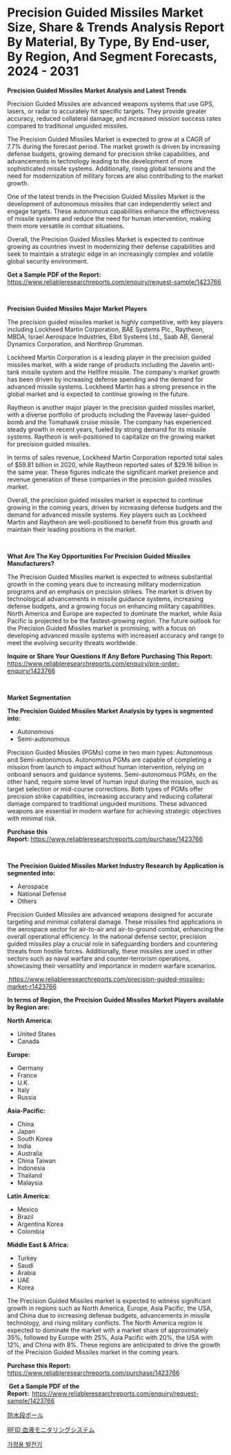 <p><h1>Precision Guided Missiles Market Size, Share & Trends Analysis Report By Material, By Type, By End-user, By Region, And Segment Forecasts, 2024 - 2031</h1></p><p><strong>Precision Guided Missiles Market Analysis and Latest Trends</strong></p>
<p><p>Precision Guided Missiles are advanced weapons systems that use GPS, lasers, or radar to accurately hit specific targets. They provide greater accuracy, reduced collateral damage, and increased mission success rates compared to traditional unguided missiles.</p><p>The Precision Guided Missiles Market is expected to grow at a CAGR of 7.7% during the forecast period. The market growth is driven by increasing defense budgets, growing demand for precision strike capabilities, and advancements in technology leading to the development of more sophisticated missile systems. Additionally, rising global tensions and the need for modernization of military forces are also contributing to the market growth.</p><p>One of the latest trends in the Precision Guided Missiles Market is the development of autonomous missiles that can independently select and engage targets. These autonomous capabilities enhance the effectiveness of missile systems and reduce the need for human intervention, making them more versatile in combat situations.</p><p>Overall, the Precision Guided Missiles Market is expected to continue growing as countries invest in modernizing their defense capabilities and seek to maintain a strategic edge in an increasingly complex and volatile global security environment.</p></p>
<p><strong>Get a Sample PDF of the Report:&nbsp;</strong> <a href="https://www.reliableresearchreports.com/enquiry/request-sample/1423766">https://www.reliableresearchreports.com/enquiry/request-sample/1423766</a></p>
<p>&nbsp;</p>
<p><strong>Precision Guided Missiles Major Market Players</strong></p>
<p><p>The precision guided missiles market is highly competitive, with key players including Lockheed Martin Corporation, BAE Systems Plc., Raytheon, MBDA, Israel Aerospace Industries, Elbit Systems Ltd., Saab AB, General Dynamics Corporation, and Northrop Grumman.</p><p>Lockheed Martin Corporation is a leading player in the precision guided missiles market, with a wide range of products including the Javelin anti-tank missile system and the Hellfire missile. The company's market growth has been driven by increasing defense spending and the demand for advanced missile systems. Lockheed Martin has a strong presence in the global market and is expected to continue growing in the future.</p><p>Raytheon is another major player in the precision guided missiles market, with a diverse portfolio of products including the Paveway laser-guided bomb and the Tomahawk cruise missile. The company has experienced steady growth in recent years, fueled by strong demand for its missile systems. Raytheon is well-positioned to capitalize on the growing market for precision guided missiles.</p><p>In terms of sales revenue, Lockheed Martin Corporation reported total sales of $59.81 billion in 2020, while Raytheon reported sales of $29.16 billion in the same year. These figures indicate the significant market presence and revenue generation of these companies in the precision guided missiles market.</p><p>Overall, the precision guided missiles market is expected to continue growing in the coming years, driven by increasing defense budgets and the demand for advanced missile systems. Key players such as Lockheed Martin and Raytheon are well-positioned to benefit from this growth and maintain their leading positions in the market.</p></p>
<p>&nbsp;</p>
<p><strong>What Are The Key Opportunities For Precision Guided Missiles Manufacturers?</strong></p>
<p><p>The Precision Guided Missiles market is expected to witness substantial growth in the coming years due to increasing military modernization programs and an emphasis on precision strikes. The market is driven by technological advancements in missile guidance systems, increasing defense budgets, and a growing focus on enhancing military capabilities. North America and Europe are expected to dominate the market, while Asia Pacific is projected to be the fastest-growing region. The future outlook for the Precision Guided Missiles market is promising, with a focus on developing advanced missile systems with increased accuracy and range to meet the evolving security threats worldwide.</p></p>
<p><strong>Inquire or Share Your Questions If Any Before Purchasing This Report:</strong> <a href="https://www.reliableresearchreports.com/enquiry/pre-order-enquiry/1423766">https://www.reliableresearchreports.com/enquiry/pre-order-enquiry/1423766</a></p>
<p>&nbsp;</p>
<p><strong>Market Segmentation</strong></p>
<p><strong>The Precision Guided Missiles Market Analysis by types is segmented into:</strong></p>
<p><ul><li>Autonomous</li><li>Semi-autonomous</li></ul></p>
<p><p>Precision Guided Missiles (PGMs) come in two main types: Autonomous and Semi-autonomous. Autonomous PGMs are capable of completing a mission from launch to impact without human intervention, relying on onboard sensors and guidance systems. Semi-autonomous PGMs, on the other hand, require some level of human input during the mission, such as target selection or mid-course corrections. Both types of PGMs offer precision strike capabilities, increasing accuracy and reducing collateral damage compared to traditional unguided munitions. These advanced weapons are essential in modern warfare for achieving strategic objectives with minimal risk.</p></p>
<p><strong>Purchase this Report:&nbsp;</strong><a href="https://www.reliableresearchreports.com/purchase/1423766">https://www.reliableresearchreports.com/purchase/1423766</a></p>
<p>&nbsp;</p>
<p><strong>The Precision Guided Missiles Market Industry Research by Application is segmented into:</strong></p>
<p><ul><li>Aerospace</li><li>National Defense</li><li>Others</li></ul></p>
<p><p>Precision Guided Missiles are advanced weapons designed for accurate targeting and minimal collateral damage. These missiles find applications in the aerospace sector for air-to-air and air-to-ground combat, enhancing the overall operational efficiency. In the national defense sector, precision guided missiles play a crucial role in safeguarding borders and countering threats from hostile forces. Additionally, these missiles are used in other sectors such as naval warfare and counter-terrorism operations, showcasing their versatility and importance in modern warfare scenarios.</p></p>
<p><a href="https://www.reliableresearchreports.com/precision-guided-missiles-market-r1423766">&nbsp;https://www.reliableresearchreports.com/precision-guided-missiles-market-r1423766</a></p>
<p><strong>In terms of Region, the Precision Guided Missiles Market Players available by Region are:</strong></p>
<p>
    <p> <strong> North America: </strong>
        <ul>
            <li>United States</li>
            <li>Canada</li>
        </ul>
        </p> 
    <p> <strong> Europe: </strong>
        <ul>
            <li>Germany</li>
            <li>France</li>
            <li>U.K.</li>
            <li>Italy</li>
            <li>Russia</li>
        </ul>
        </p> 
    <p> <strong> Asia-Pacific: </strong>
        <ul>
            <li>China</li>
            <li>Japan</li>
            <li>South Korea</li>
            <li>India</li>
            <li>Australia</li>
            <li>China Taiwan</li>
            <li>Indonesia</li>
            <li>Thailand</li>
            <li>Malaysia</li>
        </ul>
        </p> 
    <p> <strong> Latin America: </strong>
        <ul>
            <li>Mexico</li>
            <li>Brazil</li>
            <li>Argentina Korea</li>
            <li>Colombia</li>
        </ul>
        </p> 
    <p> <strong> Middle East & Africa: </strong>
        <ul>
            <li>Turkey</li>
            <li>Saudi</li>
            <li>Arabia</li>
            <li>UAE</li>
            <li>Korea</li>
        </ul>
    </p>
    </p>
<p><p>The Precision Guided Missiles market is expected to witness significant growth in regions such as North America, Europe, Asia Pacific, the USA, and China due to increasing defense budgets, advancements in missile technology, and rising military conflicts. The North America region is expected to dominate the market with a market share of approximately 35%, followed by Europe with 25%, Asia Pacific with 20%, the USA with 12%, and China with 8%. These regions are anticipated to drive the growth of the Precision Guided Missiles market in the coming years.</p></p>
<p><strong>Purchase this Report: </strong><a href="https://www.reliableresearchreports.com/purchase/1423766">https://www.reliableresearchreports.com/purchase/1423766</a></p>
<p>&nbsp;<strong>Get a Sample PDF of the Report:&nbsp;&nbsp;</strong><a href="https://www.reliableresearchreports.com/enquiry/request-sample/1423766">https://www.reliableresearchreports.com/enquiry/request-sample/1423766</a></p>
<p><strong></strong></p>
<p><p><a href="https://medium.com/@tomienow6767d/%E9%98%B2%E6%B0%B4%E3%83%80%E3%83%B3%E3%83%9C%E3%83%BC%E3%83%AB%E5%B8%82%E5%A0%B4%E3%81%AE%E8%A6%8F%E6%A8%A1%E3%81%A8%E5%B8%82%E5%A0%B4%E5%8B%95%E5%90%91-%E5%AE%8C%E5%85%A8%E3%81%AA%E6%A5%AD%E7%95%8C%E6%A6%82%E8%A6%81-2024%E5%B9%B4%E3%81%8B%E3%82%892031%E5%B9%B4%E3%81%BE%E3%81%A7-e026a64677d8">防水段ボール</a></p><p><a href="https://medium.com/@jefferyyan895/rfid%E8%A1%80%E6%B6%B2%E3%83%A2%E3%83%8B%E3%82%BF%E3%83%AA%E3%83%B3%E3%82%B0%E3%82%B7%E3%82%B9%E3%83%86%E3%83%A0%E3%81%AE%E5%B8%82%E5%A0%B4%E5%88%86%E6%9E%90%E3%81%A82024%E5%B9%B4%E3%81%8B%E3%82%892031%E5%B9%B4%E3%81%BE%E3%81%A7%E3%81%AE%E4%BA%88%E6%B8%AC%E7%B5%90%E6%9E%9C-981e8fbc3d05">RFID 血液モニタリングシステム</a></p><p><a href="https://medium.com/@alanperkins1921/%EA%B0%80%EC%A0%95%EC%9A%A9-%EB%B0%9C%EC%A0%84%EA%B8%B0-%EC%8B%9C%EC%9E%A5-%EA%B7%9C%EB%AA%A8-cagr-%ED%8A%B8%EB%A0%8C%EB%93%9C-2024-2030-7a740b68df9d">가정용 발전기</a></p></p>